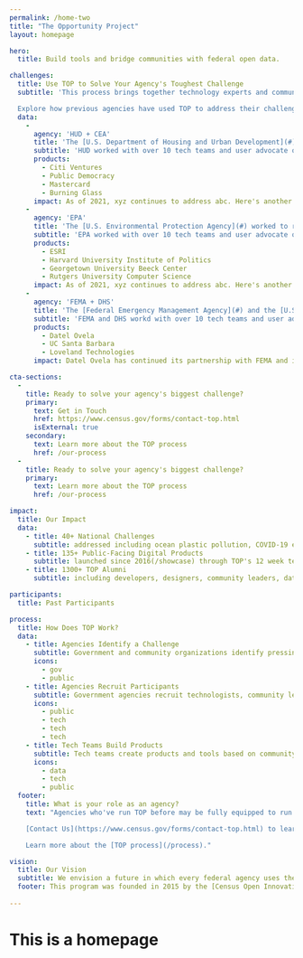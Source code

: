 ```yaml
---
permalink: /home-two
title: "The Opportunity Project"
layout: homepage

hero:
  title: Build tools and bridge communities with federal open data.

challenges:
  title: Use TOP to Solve Your Agency's Toughest Challenge
  subtitle: 'This process brings together technology experts and community advocates to create real solutions for the public good in months, not years.

  Explore how previous agencies have used TOP to address their challenges:'
  data:
    - 
      agency: 'HUD + CEA'
      title: 'The [U.S. Department of Housing and Urban Development](#) and [White House Council of Economic Advisors](#) worked to catalyze investment in opportunity zones.'
      subtitle: 'HUD worked with over 10 tech teams and user advocate organizations, resulting in 6 products to help Americans get jobs (sp).'
      products:
        - Citi Ventures
        - Public Democracy
        - Mastercard
        - Burning Glass
      impact: As of 2021, xyz continues to address abc. Here's another impact statement that is really important. It shows how teams were able to build strong relationships and help the public.
    - 
      agency: 'EPA'
      title: 'The [U.S. Environmental Protection Agency](#) worked to reduce plastic pollution in oceans.'
      subtitle: 'EPA worked with over 10 tech teams and user advocate organizations, such as XYZ.'
      products:
        - ESRI
        - Harvard University Institute of Politics
        - Georgetown University Beeck Center
        - Rutgers University Computer Science
      impact: As of 2021, xyz continues to address abc. Here's another impact statement that is really important. It shows how teams were able to build strong relationships and help the public.
    - 
      agency: 'FEMA + DHS'
      title: 'The [Federal Emergency Management Agency](#) and the [U.S. Department for Homeland Security](#) worked to use geospatial data to prepare the public for disasters.'
      subtitle: 'FEMA and DHS workd with over 10 tech teams and user advocate organizations, resulting in XYZ.'
      products:
        - Datel Ovela
        - UC Santa Barbara
        - Loveland Technologies
      impact: Datel Ovela has continued its partnership with FEMA and is testing the use of this product for earthquake response in New York City and flooding in Miami.

cta-sections:
  - 
    title: Ready to solve your agency's biggest challenge?
    primary:
      text: Get in Touch
      href: https://www.census.gov/forms/contact-top.html
      isExternal: true
    secondary: 
      text: Learn more about the TOP process
      href: /our-process
  - 
    title: Ready to solve your agency's biggest challenge?
    primary:
      text: Learn more about the TOP process
      href: /our-process

impact:
  title: Our Impact
  data:
    - title: 40+ National Challenges
      subtitle: addressed including ocean plastic pollution, COVID-19 economic recovery, disaster response, [and more](/sprints)
    - title: 135+ Public-Facing Digital Products
      subtitle: launched since 2016(/showcase) through TOP's 12 week technology development sprints
    - title: 1300+ TOP Alumni
      subtitle: including developers, designers, community leaders, data & policy experts, students, and government agencies

participants:
  title: Past Participants

process:
  title: How Does TOP Work?
  data:
    - title: Agencies Identify a Challenge
      subtitle: Government and community organizations identify pressing, public-facing issues
      icons:
        - gov
        - public
    - title: Agencies Recruit Participants
      subtitle: Government agencies recruit technologists, community leaders, and data experts to participate in a challenge
      icons:
        - public      
        - tech
        - tech
        - tech
    - title: Tech Teams Build Products
      subtitle: Tech teams create products and tools based on community feedback. User research and exploration are important steps during this process
      icons:
        - data      
        - tech
        - public
  footer:
    title: What is your role as an agency?
    text: "Agencies who've run TOP before may be fully equipped to run the TOP process by themselves using our [DIY toolkit](/topx-toolkit). If this is your first time participating in TOP, our team is here to provide all the support and guidance needed to run a successful sprint. Facilitating a sprint typically requires about 10 hours of work for 12 weeks.

    [Contact Us](https://www.census.gov/forms/contact-top.html) to learn more about how TOP can work at your agency.

    Learn more about the [TOP process](/process)."

vision:
  title: Our Vision
  subtitle: We envision a future in which every federal agency uses the TOP model. We're empowering you with the [resources and tools](/topx-toolkit) you need to lead open innovation.
  footer: This program was founded in 2015 by the [Census Open Innovation Labs](https://coil.census.gov/)
        
---
```


# This is a homepage